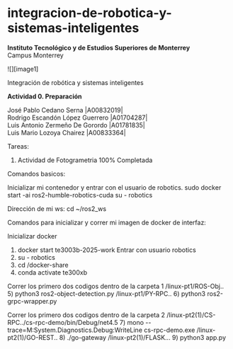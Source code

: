 # integracion-de-robotica-y-sistemas-inteligentes

 **Instituto Tecnológico y de Estudios Superiores de Monterrey**  
 Campus Monterrey

![][image1]

Integración de robótica y sistemas inteligentes

**Actividad 0\. Preparación**

José Pablo Cedano Serna  			|A00832019|  
Rodrigo Escandón López Guerrero   	|A01704287|  
Luis Antonio Zermeño De Gorordo 	|A01781835|  
Luis Mario Lozoya Chairez	 		|A00833364|

Tareas:

1) Actividad de Fotogrametria 100% Completada

Comandos basicos:

Inicializar mi contenedor y entrar con el usuario de robotics. 
sudo docker start -ai ros2-humble-robotics-cuda
su - robotics 

Dirección de mi ws: cd ~/ros2_ws 

Comandos para inicializar y correr mi imagen de docker de interfaz:

 Inicializar docker 
1) docker start te3003b-2025-work
 Entrar con usuario robotics
2) su - robotics
3) cd /docker-share
4) conda activate te300xb
   
 Correr los primero dos codigos dentro de la carpeta 1 
 /linux-pt1/ROS-Obj..
5) python3 ros2-object-detection.py
 /linux-pt1/PY-RPC..
6) python3 ros2-grpc-wrapper.py
   
 Correr los primero dos codigos dentro de la carpeta 2
 /linux-pt2(1)/CS-RPC../cs-rpc-demo/bin/Debug/net4.5
7) mono --trace=M:System.Diagnostics.Debug:WriteLine cs-rpc-demo.exe
 /linux-pt2(1)/GO-REST..
8) ./go-gateway
 /linux-pt2(1)/FLASK...
9) python3 app.py
